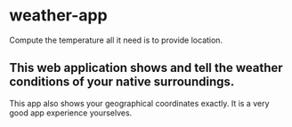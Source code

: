 # weather-app
Compute the temperature all it need is to provide location.
## This web application shows and tell the weather conditions of your native surroundings.
This app also shows your geographical coordinates exactly.
It is a very good app experience yourselves.
